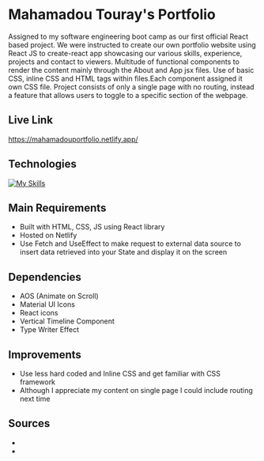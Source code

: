 # Mahamadou Touray's Portfolio

Assigned to my software engineering boot camp as our first official React based project. We were instructed to create our own portfolio website using React JS to create-react app showcasing our various skills, experience, projects and contact to viewers. Multitude of functional components to render the content mainly through the About and App jsx files. Use of basic CSS, inline CSS and HTML tags within files.Each component assigned it own CSS file. Project consists of only a single page with no routing, instead a feature that allows users to toggle to a specific section of the webpage.

## Live Link
https://mahamadouportfolio.netlify.app/

## Technologies
[![My Skills](https://skills.thijs.gg/icons?i=js,html,css,react)](https://skills.thijs.gg)

## Main Requirements
- Built with HTML, CSS, JS using React library
- Hosted on Netlify
- Use Fetch and UseEffect to make request to external data source to insert data retrieved into your State and display it on the screen

## Dependencies 
- AOS (Animate on Scroll)
- Material UI Icons
- React icons
- Vertical Timeline Component
- Type Writer Effect

## Improvements
- Use less hard coded and Inline CSS and get familiar with CSS framework
- Although I appreciate my content on single page I could include routing next time

## Sources
- 
- 